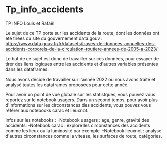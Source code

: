 # Tp_info_accidents
TP INFO Louis et Rafaël

Le sujet de ce TP porte sur les accidents de la route, dont les données ont été tirées du site du gouvernement data.gouv : https://www.data.gouv.fr/fr/datasets/bases-de-donnees-annuelles-des-accidents-corporels-de-la-circulation-routiere-annees-de-2005-a-2023/

Le but de ce sujet est donc de travailler sur ces données, pour essayer de tirer des liens logiques entre les accidents et d'autres variables présentes dans les dataframes.

Nous avons décidé de travailler sur l'année 2022 où nous avons traité et analysé toutes les dataframes proposées pour cette année.

Pour avoir un point de vue globale sur les statistques, vous pouvez vous reportez sur le notebook usagers. Dans un second temps, pour avoir plus d'informations sur les circonstances des accidents, vous pouvez vous référer aux notebooks carac et lieuxnot.

Infos sur les notebooks : 
-Notebook usagers : age, genre, gravité des accidents.
-Notebook carac : explore les circonstances des accidents comme les lieux ou la luminosité par exemple.
-Notebook lieuxnot : analyse d'autres circonstances comme la vitesse, les surfaces de route, catégories.
